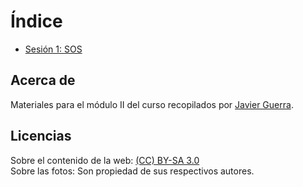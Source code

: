 # Índice

- [Sesión 1: SOS](sesiones/sesion01_SOS.md)

## Acerca de
Materiales para el módulo II del curso recopilados por [Javier Guerra](https://javguerra.github.io/).

## Licencias
Sobre el contenido de la web: [(CC) BY-SA 3.0](https://creativecommons.org/licenses/by-sa/3.0/es/)  
Sobre las fotos: Son propiedad de sus respectivos autores.  